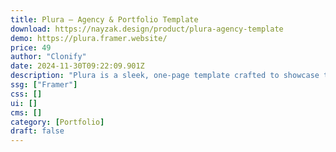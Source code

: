 ```yaml
---
title: Plura — Agency & Portfolio Template
download: https://nayzak.design/product/plura-agency-template
demo: https://plura.framer.website/
price: 49
author: "Clonify"
date: 2024-11-30T09:22:09.901Z
description: "Plura is a sleek, one-page template crafted to showcase the work of creative studios and visionaries with elegance and style. Designed with a seamless, intuitive interface, Plura allows your creativity to shine, making your portfolio the focal point."
ssg: ["Framer"]
css: []
ui: []
cms: []
category: [Portfolio]
draft: false
---
```

